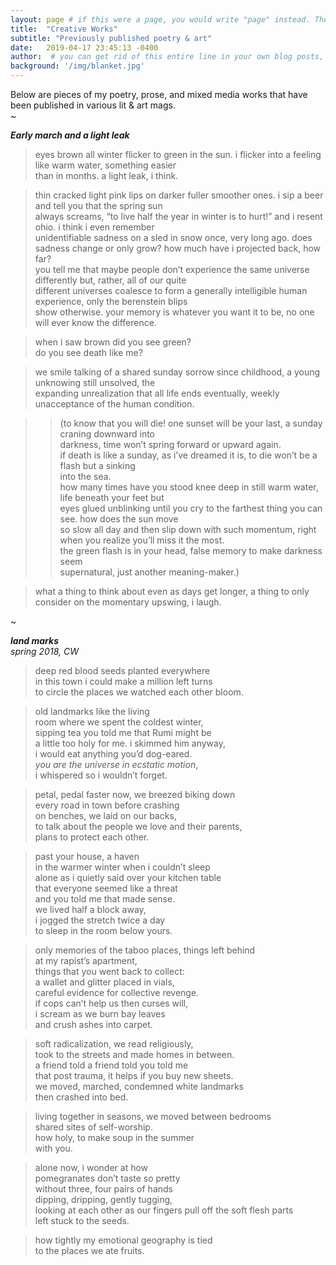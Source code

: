 ```yaml
---
layout: page # if this were a page, you would write "page" instead. They layouts are subtly different. Try it to see what happens.
title:  "Creative Works"
subtitle: "Previously published poetry & art"
date:   2019-04-17 23:45:13 -0400
author:  # you can get rid of this entire line in your own blog posts, and the page will display the name of the site's owner, taken from the _config.yml file.
background: '/img/blanket.jpg'
---
```


Below are pieces of my poetry, prose, and mixed media works that have been published in various lit & art mags.<br>
~

**_Early march and a light leak_**

>eyes brown all winter flicker to green in the sun. i flicker into a feeling like warm water, something easier <br>
than in months. a light leak, i think. <br>

>thin cracked light pink lips on darker fuller smoother ones. i sip a beer and tell you that the spring sun <br>
always screams, “to live half the year in winter is to hurt!” and i resent ohio. i think i even remember <br>
unidentifiable sadness on a sled in snow once, very long ago. does sadness change or only grow? how much have i projected back, how far? <br>
you tell me that maybe people don’t experience the same universe differently but, rather, all of our quite <br>
different universes coalesce to form a generally intelligible human experience, only the berenstein blips <br>
show otherwise. your memory is whatever you want it to be, no one will ever know the difference. <br>

> when i saw brown did you see green? <br>
do you see death like me? <br>

> we smile talking of a shared sunday sorrow since childhood, a young unknowing still unsolved, the <br>
expanding unrealization that all life ends eventually, weekly unacceptance of the human condition.<br>

>> (to know that you will die! one sunset will be your last, a sunday craning downward into <br>
darkness, time won’t spring forward or upward again. <br>
if death is like a sunday, as i’ve dreamed it is, to die won’t be a flash but a sinking <br>
into the sea. <br>
how many times have you stood knee deep in still warm water, life beneath your feet but <br>
eyes glued unblinking until you cry to the farthest thing you can see. how does the sun move <br>
so slow all day and then slip down with such momentum, right when you realize you’ll miss it the most. <br>
the green flash is in your head, false memory to make darkness seem <br>
supernatural, just another meaning-maker.) <br>

> what a thing to think about even as days get longer, a thing to only consider on the momentary upswing, i laugh.

~


**_land marks_** <br>
*spring 2018, CW*
> deep red blood seeds planted everywhere <br>
  in this town i could make a million left turns <br>
  to circle the places we watched each other bloom.<br>

> old landmarks like the living <br>
  room where we spent the coldest winter,<br>
  sipping tea you told me that Rumi might be <br>
  a little too holy for me. i skimmed him anyway, <br>
  i would eat anything you’d dog-eared. <br>
  *you are the universe in ecstatic motion*, <br>
  i whispered so i wouldn’t forget.  <br>

> petal, pedal faster now, we breezed biking down <br>
  every road in town before crashing <br>
  on benches, we laid on our backs,<br>
  to talk about the people we love and their parents,<br>
  plans to protect each other. <br>

> past your house, a haven <br>
  in the warmer winter when i couldn’t sleep <br>
  alone as i quietly said over your kitchen table <br>
  that everyone seemed like a threat <br>
  and you told me that made sense.<br>
  we lived half a block away,<br>
  i jogged the stretch twice a day <br>
  to sleep in the room below yours. <br>

> only memories of the taboo places, things left behind <br>
  at my rapist’s apartment, <br>
  things that you went back to collect: <br>
  a wallet and glitter placed in vials,<br>
  careful evidence for collective revenge. <br>
  if cops can’t help us then curses will, <br>
  i scream as we burn bay leaves <br>
  and crush ashes into carpet. <br>

> soft radicalization, we read religiously, <br>
 took to the streets and made homes in between. <br>
 a friend told a friend told you told me <br>
 that post trauma, it helps if you buy new sheets. <br>
 we moved, marched, condemned white landmarks <br>
 then crashed into bed. <br>

>living together in seasons, we moved between bedrooms <br>
 shared sites of self-worship. <br>
 how holy, to make soup in the summer <br>
 with you.

> alone now, i wonder at how <br>
pomegranates don’t taste so pretty <br>
without three, four pairs of hands <br>
dipping, dripping, gently tugging,<br>
looking at each other as our fingers pull off the soft flesh parts <br>
left stuck to the seeds. <br>

> how tightly my emotional geography is tied <br>
to the places we ate fruits. <br>
